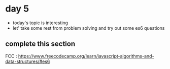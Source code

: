 # day 5

- today's topic is interesting
- let' take some rest from problem solving and try out some es6 questions

## complete this section
FCC : https://www.freecodecamp.org/learn/javascript-algorithms-and-data-structures/#es6